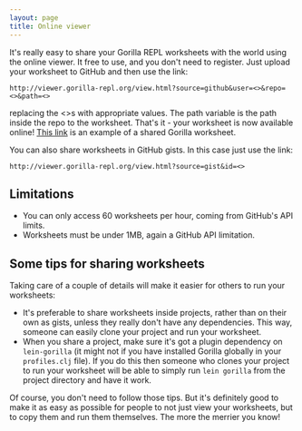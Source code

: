 ```yaml
---
layout: page
title: Online viewer
---
```


It's really easy to share your Gorilla REPL worksheets with the world using the online viewer. It free to use, and you
don't need to register. Just upload your worksheet to GitHub and then use the link:

```
http://viewer.gorilla-repl.org/view.html?source=github&user=<>&repo=<>&path=<>
```

replacing the <>s with appropriate values. The path variable is the path inside the repo to the worksheet.
That's it - your worksheet is now available online!
[This link](http://viewer.gorilla-repl.org/view.html?source=github&user=JonyEpsilon&repo=gorilla-test&path=ws/graph-examples.clj)
is an example of a shared Gorilla worksheet.

You can also share worksheets in GitHub gists. In this case just use the link:

```
http://viewer.gorilla-repl.org/view.html?source=gist&id=<>
```

## Limitations

- You can only access 60 worksheets per hour, coming from GitHub's API limits.
- Worksheets must be under 1MB, again a GitHub API limitation.

## Some tips for sharing worksheets

Taking care of a couple of details will make it easier for others to run your worksheets:

- It's preferable to share worksheets inside projects, rather than on their own as gists, unless they really don't have
any dependencies. This way, someone can easily clone your project and run your worksheet.
- When you share a project, make sure it's got a plugin dependency on `lein-gorilla` (it might not if you have installed
Gorilla globally in your `profiles.clj` file). If you do this then someone who clones your project to run your worksheet
will be able to simply run `lein gorilla` from the project directory and have it work.

Of course, you don't need to follow those tips. But it's definitely good to make it as easy as possible for people to
not just view your worksheets, but to copy them and run them themselves. The more the merrier you know!
